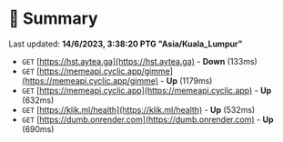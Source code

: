 # 📖 Summary
Last updated: **14/6/2023, 3:38:20 PTG "Asia/Kuala_Lumpur"**

- `GET` [https://hst.aytea.ga](https://hst.aytea.ga) - **Down** (133ms)
- `GET` [https://memeapi.cyclic.app/gimme](https://memeapi.cyclic.app/gimme) - **Up** (1179ms)
- `GET` [https://memeapi.cyclic.app](https://memeapi.cyclic.app) - **Up** (632ms)
- `GET` [https://klik.ml/health](https://klik.ml/health) - **Up** (532ms)
- `GET` [https://dumb.onrender.com](https://dumb.onrender.com) - **Up** (690ms)
